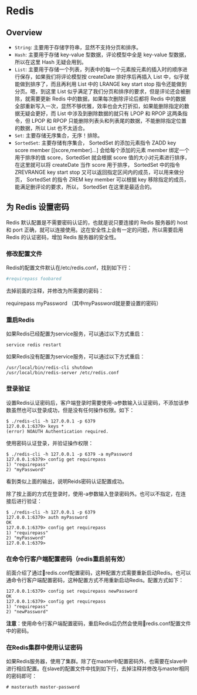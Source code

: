 # Redis

## Overview

- `String`: 主要用于存储字符串，显然不支持分页和排序。
- `Hash`: 主要用于存储 key-value 型数据，评论模型中全是 key-value 型数据，所以在这里 Hash 无疑会用到。
- `List`: 主要用于存储一个列表，列表中的每一个元素按元素的插入时的顺序进行保存，如果我们将评论模型按 createDate 排好序后再插入 List 中，似乎就能做到排序了，而且再利用 List 中的 LRANGE key start stop 指令还能做到分页。嗯，到这里 List 似乎满足了我们分页和排序的要求，但是评论还会被删除，就需要更新 Redis 中的数据，如果每次删除评论后都将 Redis 中的数据全部重新写入一次，显然不够优雅，效率也会大打折扣，如果能删除指定的数据无疑会更好，而 List 中涉及到删除数据的就只有 LPOP 和 RPOP 这两条指令，但 LPOP 和 RPOP 只能删除列表头和列表尾的数据，不能删除指定位置的数据，所以 List 也不太适合。
- `Set`: 主要存储无序集合，无序！排除。
- `SortedSet`: 主要存储有序集合， SortedSet 的添加元素指令 ZADD key score member [[score,member]…] 会给每个添加的元素 member 绑定一个用于排序的值 score，SortedSet 就会根据 score 值的大小对元素进行排序，在这里就可以将 createDate 当作 score 用于排序， SortedSet 中的指令 ZREVRANGE key start stop 又可以返回指定区间内的成员，可以用来做分页， SortedSet 的指令 ZREM key member 可以根据 key 移除指定的成员，能满足删评论的要求，所以， SortedSet 在这里是最适合的。

## 为 Redis 设置密码

Redis 默认配置是不需要密码认证的，也就是说只要连接的 Redis 服务器的 host 和 port 正确，就可以连接使用。这在安全性上会有一定的问题，所以需要启用 Redis 的认证密码，增加 Redis 服务器的安全性。

### 修改配置文件

Redis的配置文件默认在/etc/redis.conf，找到如下行：

```ini
#requirepass foobared
```

去掉前面的注释，并修改为所需要的密码：

requirepass myPassword （其中myPassword就是要设置的密码）

### 重启Redis

如果Redis已经配置为service服务，可以通过以下方式重启：

```shell
service redis restart
```

如果Redis没有配置为service服务，可以通过以下方式重启：

```shell
/usr/local/bin/redis-cli shutdown
/usr/local/bin/redis-server /etc/redis.conf
```

### 登录验证

设置Redis认证密码后，客户端登录时需要使用-a参数输入认证密码，不添加该参数虽然也可以登录成功，但是没有任何操作权限。如下：

```shell
$ ./redis-cli -h 127.0.0.1 -p 6379
127.0.0.1:6379> keys *
(error) NOAUTH Authentication required.
```

使用密码认证登录，并验证操作权限：

```shell
$ ./redis-cli -h 127.0.0.1 -p 6379 -a myPassword
127.0.0.1:6379> config get requirepass
1) "requirepass"
2) "myPassword"
```

看到类似上面的输出，说明Reids密码认证配置成功。

除了按上面的方式在登录时，使用-a参数输入登录密码外。也可以不指定，在连接后进行验证：

```shell
$ ./redis-cli -h 127.0.0.1 -p 6379
127.0.0.1:6379> auth myPassword
OK
127.0.0.1:6379> config get requirepass
1) "requirepass"
2) "myPassword"
127.0.0.1:6379>
```

### 在命令行客户端配置密码（redis重启前有效）

前面介绍了通过redis.conf配置密码，这种配置方式需要重新启动Redis。也可以通命令行客户端配置密码，这种配置方式不用重新启动Redis。配置方式如下：

```shell
127.0.0.1:6379> config set requirepass newPassword
OK
127.0.0.1:6379> config get requirepass
1) "requirepass"
2) "newPassword"
```

**注意**：使用命令行客户端配置密码，重启Redis后仍然会使用redis.conf配置文件中的密码。

### 在Redis集群中使用认证密码

如果Redis服务器，使用了集群。除了在master中配置密码外，也需要在slave中进行相应配置。在slave的配置文件中找到如下行，去掉注释并修改与master相同的密码即可：

```shell
# masterauth master-password
```

